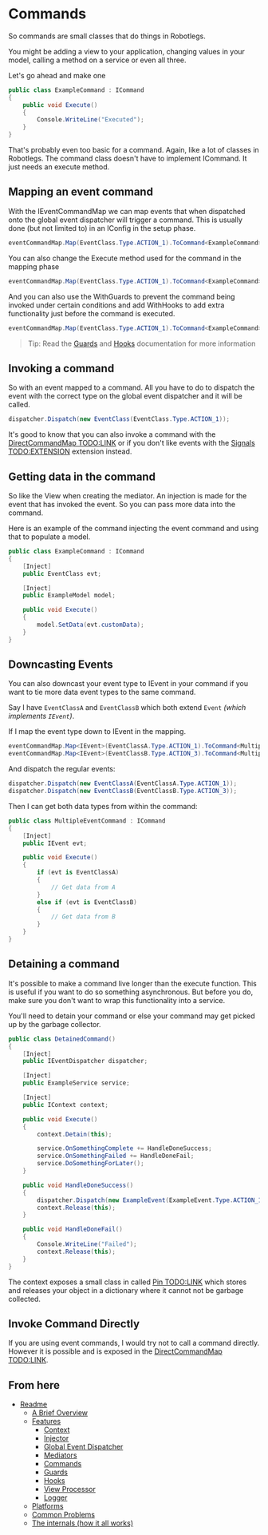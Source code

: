 
Commands
========

So commands are small classes that do things in Robotlegs.

You might be adding a view to your application, changing values in your model, calling a method on a service or even all three.

Let's go ahead and make one

```csharp
public class ExampleCommand : ICommand
{
	public void Execute()
	{
		Console.WriteLine("Executed");
	}
}
```

That's probably even too basic for a command. Again, like a lot of classes in Robotlegs. The command class doesn't have to implement ICommand. It just needs an execute method.

Mapping an event command
------------------------

With the IEventCommandMap we can map events that when dispatched onto the global event dispatcher will trigger a command. This is usually done (but not limited to) in an IConfig in the setup phase.

```csharp
eventCommandMap.Map(EventClass.Type.ACTION_1).ToCommand<ExampleCommand>();
```

You can also change the Execute method used for the command in the mapping phase

```csharp
eventCommandMap.Map(EventClass.Type.ACTION_1).ToCommand<ExampleCommand>().WithExecuteMethod("CustomMethodName");
```

And you can also use the WithGuards to prevent the command being invoked under certain conditions and add WithHooks to add extra functionality just before the command is executed. 

```csharp
eventCommandMap.Map(EventClass.Type.ACTION_1).ToCommand<ExampleCommand>().WithGuards<ExampleGuard>().WithHooks<ExampleHook>();
```

> Tip: Read the [Guards](./Guards.md) and [Hooks](./Hooks.md) documentation for more information


Invoking a command
------------------

So with an event mapped to a command. All you have to do to dispatch the event with the correct type on the global event dispatcher and it will be called.

```csharp
dispatcher.Dispatch(new EventClass(EventClass.Type.ACTION_1));
```

It's good to know that you can also invoke a command with the [DirectCommandMap TODO:LINK](./link.md) or if you don't like events with the [Signals TODO:EXTENSION](./link) extension instead.


Getting data in the command
---------------------------

So like the View when creating the mediator. An injection is made for the event that has invoked the event. So you can pass more data into the command.

Here is an example of the command injecting the event command and using that to populate a model.

```csharp
public class ExampleCommand : ICommand
{
	[Inject]
	public EventClass evt;

	[Inject]
	public ExampleModel model;

	public void Execute()
	{
		model.SetData(evt.customData);
	}
}
```

Downcasting Events
------------------

You can also downcast your event type to IEvent in your command if you want to tie more data event types to the same command.

Say I have ```EventClassA``` and ```EventClassB``` which both extend ```Event```  _(which implements ```IEvent```)_.

If I map the event type down to IEvent in the mapping.

```csharp
eventCommandMap.Map<IEvent>(EventClassA.Type.ACTION_1).ToCommand<MultipleEventCommand>();
eventCommandMap.Map<IEvent>(EventClassB.Type.ACTION_3).ToCommand<MultipleEventCommand>();
```

And dispatch the regular events:

```csharp
dispatcher.Dispatch(new EventClassA(EventClassA.Type.ACTION_1));
dispatcher.Dispatch(new EventClassB(EventClassB.Type.ACTION_3));
```

Then I can get both data types from within the command:

```csharp
public class MultipleEventCommand : ICommand
{
	[Inject]
	public IEvent evt;

	public void Execute()
	{
		if (evt is EventClassA)
		{
			// Get data from A
		}
		else if (evt is EventClassB)
		{
			// Get data from B
		}
	}
}
```

Detaining a command
-------------------

It's possible to make a command live longer than the execute function. This is useful if you want to do so something asynchronous. But before you do, make sure you don't want to wrap this functionality into a service.

You'll need to detain your command or else your command may get picked up by the garbage collector.

```csharp
public class DetainedCommand()
{
	[Inject]
	public IEventDispatcher dispatcher;

	[Inject]
	public ExampleService service;

	[Inject]
	public IContext context;

	public void Execute()
	{
		context.Detain(this);

		service.OnSomethingComplete += HandleDoneSuccess;
		service.OnSomethingFailed += HandleDoneFail;
		service.DoSomethingForLater();
	}

	public void HandleDoneSuccess()
	{
		dispatcher.Dispatch(new ExampleEvent(ExampleEvent.Type.ACTION_1));
		context.Release(this);
	}

	public void HandleDoneFail()
	{
    	Console.WriteLine("Failed");
		context.Release(this);
	}
}
```

The context exposes a small class in called [Pin TODO:LINK](./pin) which stores and releases your object in a dictionary where it cannot not be garbage collected.

Invoke Command Directly
-----------------------

If you are using event commands, I would try not to call a command directly. However it is possible and is exposed in the [DirectCommandMap TODO:LINK](./asdf).

From here
------------

* [Readme](../../README.md)
	* [A Brief Overview](../ABriefOverview.md)
	* [Features](../Features.md)
		* [Context](./Context.md)
		* [Injector](./Injector.md)
		* [Global Event Dispatcher](./GlobalEventDispatcher.md)
		* [Mediators](./Mediators.md)
		* [Commands](./Commands.md)
		* [Guards](./Guards.md)
		* [Hooks](./Hooks.md)
		* [View Processor](./ViewProcessor.md)
		* [Logger](./Logger.md)
	* [Platforms](../Platforms.md)
	* [Common Problems](../CommonProblems.md)
	* [The internals (how it all works)](../TheInternals.md)